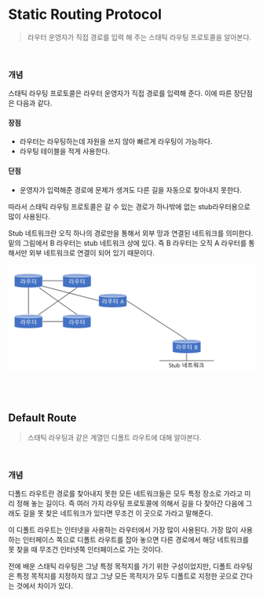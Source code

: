 # Static Routing Protocol

> 라우터 운영자가 직접 경로를 입력 해 주는 스태틱 라우팅 프로토콜을 알아본다.

<br>

### 개념

스태틱 라우팅 프로토콜은 라우터 운영자가 직접 경로를 입력해 준다. 이에 따른 장단점은 다음과 같다.

#### 장점

* 라우터는 라우팅하는데 자원을 쓰지 않아 빠르게 라우팅이 가능하다.
* 라우팅 테이블을 적게 사용한다.

#### 단점

* 운영자가 입력해준 경로에 문제가 생겨도 다른 길을 자동으로 찾아내지 못한다.

따라서 스태틱 라우팅 프로토콜은 갈 수 있는 경로가 하나밖에 없는 stub라우터용으로 많이 사용된다.

Stub 네트워크란 오직 하나의 경로만을 통해서 외부 망과 연결된 네트워크를 의미한다. 밑의 그림에서 B 라우터는 stub 네트워크 상에 있다. 즉 B 라우터는 오직 A 라우터를 통해서만 외부 네트워크로 연결이 되어 있기 때문이다. 

![1](../img/Network/Static_Routing_Protocol/1.PNG)

<br>

<br>

## Default Route

> 스태틱 라우팅과 같은 계열인 디폴트 라우트에 대해 알아본다.

<br>

### 개념

디폴드 라우트란 경로를 찾아내지 못한 모든 네트워크들은 모두 특정 장소로 가라고 미리 정해 놓는 길이다. 즉 여러 가지 라우팅 프로토콜에 의해서 길을 다 찾아간 다음에 그래도 길을 못 찾은 네트워크가 있다면 무조건 이 곳으로 가라고 말해준다.

이 디폴트 라우트는 인터넷을 사용하는 라우터에서 가장 많이 사용된다. 가장 많이 사용하는 인터페이스 쪽으로 디폴트 라우트를 잡아 놓으면 다른 경로에서 해당 네트워크를 못 찾을 때 무조건 인터넷쪽 인터페이스로 가는 것이다.

전에 배운 스태틱 라우팅은 그냥 특정 목적지를 가기 위한 구성이었지만, 디폴트 라우팅은 특정 목적지를 지정하지 않고 그냥 모든 목적지가 모두 디폴트로 지정한 곳으로 간다는 것에서 차이가 있다.


